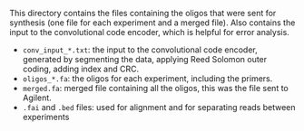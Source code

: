 This directory contains the files containing the oligos that were sent for synthesis 
(one file for each experiment and a merged file). 
Also contains the input to the convolutional code encoder, which is helpful for error analysis.

- `conv_input_*.txt`: the input to the convolutional code encoder, generated by segmenting the data, applying Reed Solomon outer coding, adding index and CRC.
- `oligos_*.fa`: the oligos for each experiment, including the primers.
- `merged.fa`: merged file containing all the oligos, this was the file sent to Agilent.
- `.fai` and `.bed` files: used for alignment and for separating reads between experiments
